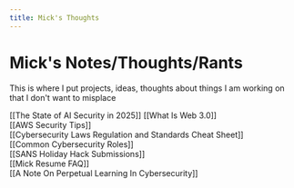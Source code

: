 ```yaml
---
title: Mick's Thoughts
---
```

# Mick's Notes/Thoughts/Rants
This is where I put projects, ideas, thoughts about things I am working on that I don't want to misplace

[[The State of AI Security in 2025]]
[[What Is Web 3.0]]\
[[AWS Security Tips]]\
[[Cybersecurity Laws Regulation and Standards Cheat Sheet]]\
[[Common Cybersecurity Roles]]\
[[SANS Holiday Hack Submissions]]\
[[Mick Resume FAQ]]\
[[A Note On Perpetual Learning In Cybersecurity]]